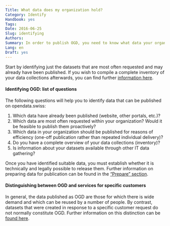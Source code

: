 ```yaml
---
Title: What data does my organization hold?
Category: Identify
Handbook: yes
Tags:
Date: 2016-06-25
Slug: identifying
Authors:
Summary: In order to publish OGD, you need to know what data your organization holds. Ideally, you will have an inventory of all datasets in your organization. However, this is not absolutely necessary.
Lang: en
Draft: yes
---
```


Start by identifying just the datasets that are most often requested and may already have been published. If you wish to compile a complete inventory of your data collections afterwards, you can find further [information here](/en/identify/inventory).

#### Identifying OGD: list of questions

The following questions will help you to identify data that can be published on opendata.swiss:

1. Which data have already been published (website, other portals, etc.)?
2. Which data are most often requested within your organization? Would it be feasible to publish them proactively?
3. Which data in your organization should be published for reasons of efficiency (one-off publication rather than repeated individual delivery)?  
4. Do you have a complete overview of your data collections (inventory)?  
5. Is information about your datasets available through other IT data gathering?

Once you have identified suitable data, you must establish whether it is technically and legally possible to release them. Further information on preparing data for publication can be found in the [“Prepare” section](/en/category/prepare).

#### Distinguishing between OGD and services for specific customers

In general, the data published as OGD are those for which there is wide demand and which can be reused by a number of people. By contrast, datasets that were created in response to a specific customer request do not normally constitute OGD. Further information on this distinction can be [found here](/en/library/bericht-abgrenzung-leistungen).
